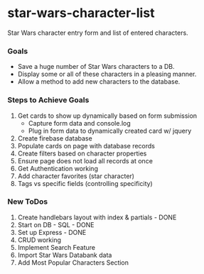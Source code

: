 # star-wars-character-list
Star Wars character entry form and list of entered characters.

### Goals

* Save a huge number of Star Wars characters to a DB.
* Display some or all of these characters in a pleasing manner.
* Allow a method to add new characters to the database.

### Steps to Achieve Goals

1. Get cards to show up dynamically based on form submission
    * Capture form data and console.log
    * Plug in form data to dynamically created card w/ jquery
1. Create firebase database
2. Populate cards on page with database records
3. Create filters based on character properties
4. Ensure page does not load all records at once
5. Get Authentication working
6. Add character favorites (star character)
7. Tags vs specific fields (controlling specificity)
   

### New ToDos

1. Create handlebars layout with index & partials - DONE
2. Start on DB - SQL - DONE
3. Set up Express - DONE
4. CRUD working 
5. Implement Search Feature
6. Import Star Wars Databank data
7. Add Most Popular Characters Section
